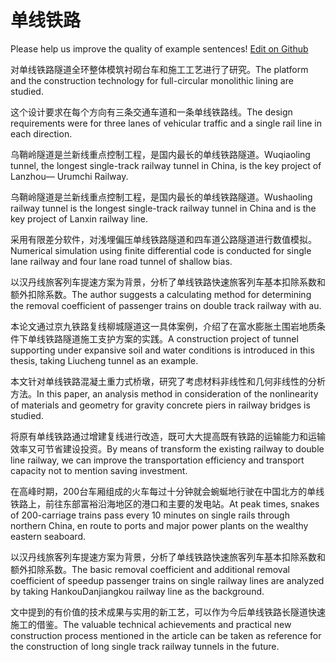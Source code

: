 # 单线铁路

Please help us improve the quality of example sentences! [Edit on Github](https://github.com/jiyushe/jiyu-example-sentence-source/blob/main/chinese/danxiantielu.md)

<p><span class="chinese">对单线铁路隧道全环整体模筑衬砌台车和施工工艺进行了研究。</span><span class="english">The platform and the construction technology for full-circular monolithic lining are studied.</span></p>

<p><span class="chinese">这个设计要求在每个方向有三条交通车道和一条单线铁路线。</span><span class="english">The design requirements were for three lanes of vehicular traffic and a single rail line in each direction.</span></p>

<p><span class="chinese">乌鞘岭隧道是兰新线重点控制工程，是国内最长的单线铁路隧道。</span><span class="english">Wuqiaoling tunnel, the longest single-track railway tunnel in China, is the key project of Lanzhou— Urumchi Railway.</span></p>

<p><span class="chinese">乌鞘岭隧道是兰新线重点控制工程，是国内最长的单线铁路隧道。</span><span class="english">Wushaoling railway tunnel is the longest single-track railway tunnel in China and is the key project of Lanxin railway line.</span></p>

<p><span class="chinese">采用有限差分软件，对浅埋偏压单线铁路隧道和四车道公路隧道进行数值模拟。</span><span class="english">Numerical simulation using finite differential code is conducted for single lane railway and four lane road tunnel of shallow bias.</span></p>

<p><span class="chinese">以汉丹线旅客列车提速方案为背景，分析了单线铁路快速旅客列车基本扣除系数和额外扣除系数。</span><span class="english">The author suggests a calculating method for determining the removal coefficient of passenger trains on double track railway with au.</span></p>

<p><span class="chinese">本论文通过京九铁路复线柳城隧道这一具体案例，介绍了在富水膨胀土围岩地质条件下单线铁路隧道施工支护方案的实践。</span><span class="english">A construction project of tunnel supporting under expansive soil and water conditions is introduced in this thesis, taking Liucheng tunnel as an example.</span></p>

<p><span class="chinese">本文针对单线铁路混凝土重力式桥墩，研究了考虑材料非线性和几何非线性的分析方法。</span><span class="english">In this paper, an analysis method in consideration of the nonlinearity of materials and geometry for gravity concrete piers in railway bridges is studied.</span></p>

<p><span class="chinese">将原有单线铁路通过增建复线进行改造，既可大大提高既有铁路的运输能力和运输效率又可节省建设投资。</span><span class="english">By means of transform the existing railway to double line railway, we can improve the transportation efficiency and transport capacity not to mention saving investment.</span></p>

<p><span class="chinese">在高峰时期，200台车厢组成的火车每过十分钟就会蜿蜒地行驶在中国北方的单线铁路上，前往东部富裕沿海地区的港口和主要的发电站。</span><span class="english">At peak times, snakes of 200-carriage trains pass every 10 minutes on single rails through northern China, en route to ports and major power plants on the wealthy eastern seaboard.</span></p>

<p><span class="chinese">以汉丹线旅客列车提速方案为背景，分析了单线铁路快速旅客列车基本扣除系数和额外扣除系数。</span><span class="english">The basic removal coefficient and additional removal coefficient of speedup passenger trains on single railway lines are analyzed by taking HankouDanjiangkou railway line as the background.</span></p>

<p><span class="chinese">文中提到的有价值的技术成果与实用的新工艺，可以作为今后单线铁路长隧道快速施工的借鉴。</span><span class="english">The valuable technical achievements and practical new construction process mentioned in the article can be taken as reference for the construction of long single track railway tunnels in the future.</span></p>

